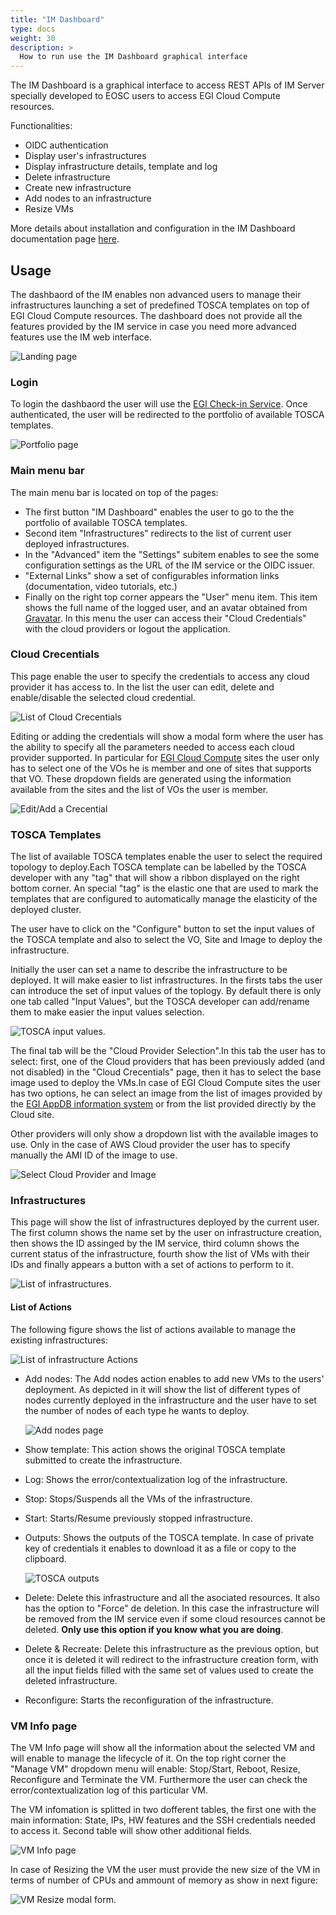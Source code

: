 ```yaml
---
title: "IM Dashboard"
type: docs
weight: 30
description: >
  How to run use the IM Dashboard graphical interface
---
```



The IM Dashboard is a graphical interface to access REST APIs of IM Server
specially developed to EOSC users to access EGI Cloud Compute resources.

Functionalities:

- OIDC authentication
- Display user's infrastructures
- Display infrastructure details, template and log
- Delete infrastructure
- Create new infrastructure
- Add nodes to an infrastructure
- Resize VMs

More details about installation and configuration in the IM Dashboard
documentation page [here](https://imdocs.readthedocs.io/en/latest/dashboard.html).

## Usage

The dashbaord of the IM enables non advanced users to manage their
infrastructures launching a set of predefined TOSCA templates on top of EGI
Cloud Compute resources. The dashboard does not provide all the features
provided by the IM service in case you need more advanced features use the IM
web interface.

![Landing page](dash_login.png)

### Login

To login the dashbaord the user will use the [EGI Check-in Service](../../check-in).
Once authenticated, the user will be redirected to the portfolio of available
TOSCA templates.

![Portfolio page](dash_configure.png)

### Main menu bar

The main menu bar is located on top of the pages:

- The first button "IM Dashboard" enables the user to go to the the portfolio of
  available TOSCA templates.
- Second item "Infrastructures" redirects to the list of current user deployed
  infrastructures.
- In the "Advanced" item the "Settings" subitem enables to see the some
  configuration settings as the URL of the IM service or the OIDC issuer.
- "External Links" show a set of configurables information links (documentation,
  video tutorials, etc.)
- Finally on the right top corner appears the "User" menu item. This item shows
  the full name of the logged user, and an avatar obtained from
  [Gravatar](https://www.gravatar.com/). In this menu the user can access their
  "Cloud Credentials" with the cloud providers or logout the application.

### Cloud Crecentials

This page enable the user to specify the credentials to access any cloud
provider it has access to. In the list the user can edit, delete and
enable/disable the selected cloud credential.

![List of Cloud Crecentials](dash_cred_list.png)

Editing or adding the credentials will show a modal form where the user has the
ability to specify all the parameters needed to access each cloud provider
supported. In particular for [EGI Cloud Compute](../../cloud-compute) sites the
user only has to select one of the VOs he is member and one of sites that
supports that VO. These dropdown fields are generated using the information
available from the sites and the list of VOs the user is member.

![Edit/Add a Crecential](dash_edit_cred.png)

### TOSCA Templates

The list of available TOSCA templates enable the user to select the required
topology to deploy.Each TOSCA template can be labelled by the TOSCA developer
with any "tag" that will show a ribbon displayed on the right bottom corner.
An special "tag" is the elastic one that are used to mark the templates that
are configured to automatically manage the elasticity of the deployed cluster.

The user have to click on the "Configure" button to set the input values of the
TOSCA template and also to select the VO, Site and Image to deploy the
infrastructure.

Initially the user can set a name to describe the infrastructure to be deployed.
It will make easier to list infrastructures. In the firsts tabs the user can
introduce the set of input values of the toplogy. By default there is only one
tab called "Input Values", but the TOSCA developer can add/rename them to make
easier the input values selection.

![TOSCA input values.](dash_inputs.png)

The final tab will be the "Cloud Provider Selection".In this tab the user has to
select: first, one of the Cloud providers that has been previously added (and
not disabled) in the "Cloud Crecentials" page, then it has to select the base
image used to deploy the VMs.In case of EGI Cloud Compute sites the user has two
options, he can select an image from the list of images provided by the
[EGI AppDB information system](https://appdb.egi.eu/) or from the list provided
directly by the Cloud site.

Other providers will only show a dropdown list with the available images to use.
Only in the case of AWS Cloud provider the user has to specify manually the AMI
ID of the image to use.

![Select Cloud Provider and Image](dash_site.png)

### Infrastructures

This page will show the list of infrastructures deployed by the current user.
The first column shows the name set by the user on infrastructure creation,
then shows the ID assinged by the IM service, third column shows the current
status of the infrastructure, fourth show the list of VMs with their IDs and
finally appears a button with a set of actions to perform to it.

![List of infrastructures.](dash_inf_list.png)

#### List of Actions

The following figure shows the list of actions available to manage the existing
infrastructures:

![List of infrastructure Actions](dash_inf_actions.png)

- Add nodes: The Add nodes action enables to add new VMs to the users'
  deployment. As depicted in it will show the list of different types of nodes
  currently deployed in the infrastructure and the user have to set the number
  of nodes of each type he wants to deploy.

   ![Add nodes page](dash_add_nodes.png)

- Show template: This action shows the original TOSCA template submitted to
  create the infrastructure.

- Log: Shows the error/contextualization log of the infrastructure.

- Stop: Stops/Suspends all the VMs of the infrastructure.

- Start: Starts/Resume previously stopped infrastructure.

- Outputs: Shows the outputs of the TOSCA template. In case of private key of
  credentials it enables to download it as a file or copy to the clipboard.

   ![TOSCA outputs](dash_outputs.png)

- Delete: Delete this infrastructure and all the asociated resources. It also
  has the option to "Force" de deletion. In this case the infrastructure will
  be removed from the IM service even if some cloud resources cannot be deleted.
  **Only use this option if you know what you are doing**.

- Delete & Recreate: Delete this infrastructure as the previous option, but
  once it is deleted it will redirect to the infrastructure creation form, with
  all the input fields filled with the same set of values used to create the
  deleted infrastructure.

- Reconfigure: Starts the reconfiguration of the infrastructure.

### VM Info page

The VM Info page will show all the information about the selected VM and will
enable to manage the lifecycle of it. On the top right corner the "Manage VM"
dropdown menu will enable: Stop/Start, Reboot, Resize, Reconfigure and Terminate
the VM. Furthermore the user can check the error/contextualization log of this
particular VM.

The VM infomation is splitted in two dofferent tables, the first one with the
main information: State, IPs, HW features and the SSH credentials needed to
access it. Second table will show other additional fields.

![VM Info page](dash_vm_info.png)

In case of Resizing the VM the user must provide the new size of the VM in terms
of number of CPUs and ammount of memory as show in next figure:

![VM Resize modal form.](dash_vm_resize.png)
